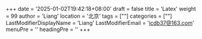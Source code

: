 +++
date = '2025-01-02T19:42:18+08:00'
draft = false
title = 'Latex'
weight = 99
author = 'Liang'
location = '北京'
tags = [""]
categories = [""]
LastModifierDisplayName = 'Liang'
LastModifierEmail = 'icdb37@163.com'
menuPre = ''
headingPre = ''
+++
